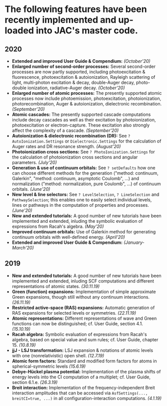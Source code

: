 

The following features have been recently implemented and up-loaded into JAC's master code.
===========================================================================================



## 2020

* **Extended and improved User Guide & Compendium:**  *(October'20)*
* **Enlarged number of second-order processes:** Several second-order processes are now partly supported,
    including photoexcitation & fluorescence,  photoexcitation & autoionization, Rayleigh scattering 
    of light, multi-photon excitation & decay, double-Auger decay, photo-double ionization, 
    radiative-Auger decay. *(October'20)*
* **Enlarged number of atomic processes:** The presently supported atomic processes now include 
    photoemission, photoexcitation, photoionization, photorecombination, Auger & autoionization,
    dielectronic recombination. *(September'20)*
* **Atomic cascades:** The presently supported cascade computations include decay cascades as well as
    their excitation by photoionization, photoexcitation or electron-capture. These excitation also
    strongly affect the complexity of a cascade. *(September'20)*
* **Autoionization & dielectronic recombination (DR):** See `? AutoIonization.Settings` or `Dielectronic.Settings`
    for the calculation of Auger rates and DR resonance strength. *(August'20)*
* **Photoionization cross sections:** See `? PhotoIonization.Settings` for the calculation of photoionization
    cross sections and angular parameters. *(July'20)*
* **Generation & use of continuum orbitals:** See `? setDefaults` how one can choose different methods
    for the generation ("method: continuum, Galerkin", "method: continuum, asymptotic Coulomb", ...)
    and normalization ("method: normalization, pure Coulomb", ...) of continuum orbitals. *(June'20)*
* **New level & line selectors:** See `? LevelSelection`, `? LineSelection` and `PathwaySelection`; this
    enables one to easily select individual levels, lines or pathways in the computation of properties
    and processes. *(June'20)*
* **New and extended tutorials:** A good number of new tutorials have been implemented and extended,
    inluding the symbolic evaluation of expressions from Racah's algebra. *(May'20)*
* **Improved continuum orbitals:** Use of Galerkin method for generating continuum orbitals with 
    well-defined energy. *(April'20)*
* **Extended and improved User Guide & Compendium:**  *(January-March'20)*



## 2019

* **New and extended tutorials:** A good number of new tutorials have been implemented and extended,
    inluding SCF computations and different representations of atomic states. *(30.11.19)*
* **Green (function) expansions:** Implememtation of simple approximate Green expansions, though still without
    any continuum interactions. *(26.11.19)*
* **Restricted active-space (RAS) expansions:** Automatic generation of RAS expansions for selected levels
    or symmetries. *(22.11.19)*
* **Atomic representations:** Different representations of wave and Green functions can now be distinguished;
    cf. User Guide, section 4.1. *(15.10.19)*
* **Racah algebra:** Symbolic evaluation of expressions from Racah's algebra, based on special value and
    sum rules; cf. User Guide, chapter 15. *(10.8.19)*
* **jjJ - LSJ transformation:** LSJ expansion & notations of atomic levels with one (nonrelativistic) 
    open shell. *(12.7.19)*
* **Atomic form factors:** Standard and modified form factors for atoms in spherical-symmetric levels
    *(15.6.19)*
* **Debye-Hückel plasma potential:** Implementation of the plasma shifts of energy levels into the
    CI computation of a multiplet; cf. User Guide, section 6.1.e.   *(26.3.19)*
* **Breit interaction:**  Implementation of the frequency-independent Breit interaction amplitudes 
    that can be accessed via `AsfSettings(..., breitCI=true, ...)` in all configuration-interaction
    computations.  *(4.1.19)*
